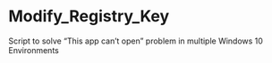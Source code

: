 # Modify_Registry_Key
Script to solve “This app can’t open” problem in multiple Windows 10 Environments
